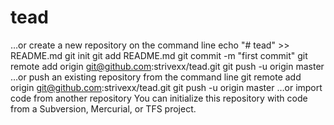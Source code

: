 # tead

…or create a new repository on the command line
echo "# tead" >> README.md
git init
git add README.md
git commit -m "first commit"
git remote add origin git@github.com:strivexx/tead.git
git push -u origin master
…or push an existing repository from the command line
git remote add origin git@github.com:strivexx/tead.git
git push -u origin master
…or import code from another repository
You can initialize this repository with code from a Subversion, Mercurial, or TFS project.
